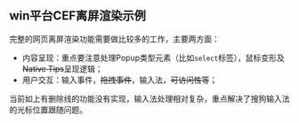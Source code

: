 ## win平台CEF离屏渲染示例

完整的网页离屏渲染功能需要做比较多的工作，主要两方面：
- 内容呈现：重点要注意处理Popup类型元素（比如`select`标签），鼠标变形及~~Native Tips~~呈现逻辑；
- 用户交互：输入事件，~~拖拽事件~~，输入法，~~可访问性~~等；

当前如上有删除线的功能没有实现，输入法处理相对复杂，重点解决了搜狗输入法的光标位置跟随问题。